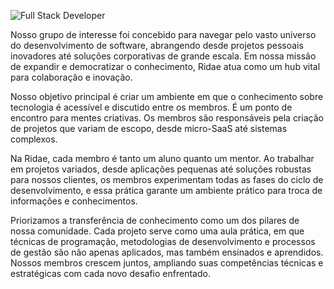 ![Full Stack Developer](./banner.png)

Nosso grupo de interesse foi concebido para navegar pelo vasto universo do desenvolvimento de software, abrangendo desde projetos pessoais inovadores até soluções corporativas de grande escala. Em nossa missão de expandir e democratizar o conhecimento, Ridae atua como um hub vital para colaboração e inovação.

Nosso objetivo principal é criar um ambiente em que o conhecimento sobre tecnologia é acessível e discutido entre os membros. É um ponto de encontro para mentes criativas. Os membros são responsáveis pela criação de projetos que variam de escopo, desde micro-SaaS até sistemas complexos.

Na Ridae, cada membro é tanto um aluno quanto um mentor. Ao trabalhar em projetos variados, desde aplicações pequenas até soluções robustas para nossos clientes, os membros experimentam todas as fases do ciclo de desenvolvimento, e essa prática garante um ambiente prático para troca de informações e conhecimentos. 

Priorizamos a transferência de conhecimento como um dos pilares de nossa comunidade. Cada projeto serve como uma aula prática, em que técnicas de programação, metodologias de desenvolvimento e processos de gestão são não apenas aplicados, mas também ensinados e aprendidos. Nossos membros crescem juntos, ampliando suas competências técnicas e estratégicas com cada novo desafio enfrentado.


